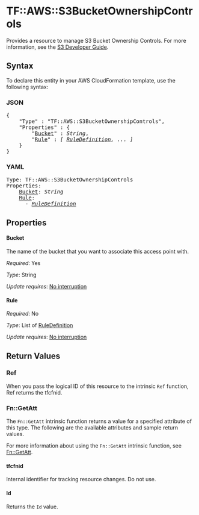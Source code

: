# TF::AWS::S3BucketOwnershipControls

Provides a resource to manage S3 Bucket Ownership Controls. For more information, see the [S3 Developer Guide](https://docs.aws.amazon.com/AmazonS3/latest/dev/about-object-ownership.html).

## Syntax

To declare this entity in your AWS CloudFormation template, use the following syntax:

### JSON

<pre>
{
    "Type" : "TF::AWS::S3BucketOwnershipControls",
    "Properties" : {
        "<a href="#bucket" title="Bucket">Bucket</a>" : <i>String</i>,
        "<a href="#rule" title="Rule">Rule</a>" : <i>[ <a href="ruledefinition.md">RuleDefinition</a>, ... ]</i>
    }
}
</pre>

### YAML

<pre>
Type: TF::AWS::S3BucketOwnershipControls
Properties:
    <a href="#bucket" title="Bucket">Bucket</a>: <i>String</i>
    <a href="#rule" title="Rule">Rule</a>: <i>
      - <a href="ruledefinition.md">RuleDefinition</a></i>
</pre>

## Properties

#### Bucket

The name of the bucket that you want to associate this access point with.

_Required_: Yes

_Type_: String

_Update requires_: [No interruption](https://docs.aws.amazon.com/AWSCloudFormation/latest/UserGuide/using-cfn-updating-stacks-update-behaviors.html#update-no-interrupt)

#### Rule

_Required_: No

_Type_: List of <a href="ruledefinition.md">RuleDefinition</a>

_Update requires_: [No interruption](https://docs.aws.amazon.com/AWSCloudFormation/latest/UserGuide/using-cfn-updating-stacks-update-behaviors.html#update-no-interrupt)

## Return Values

### Ref

When you pass the logical ID of this resource to the intrinsic `Ref` function, Ref returns the tfcfnid.

### Fn::GetAtt

The `Fn::GetAtt` intrinsic function returns a value for a specified attribute of this type. The following are the available attributes and sample return values.

For more information about using the `Fn::GetAtt` intrinsic function, see [Fn::GetAtt](https://docs.aws.amazon.com/AWSCloudFormation/latest/UserGuide/intrinsic-function-reference-getatt.html).

#### tfcfnid

Internal identifier for tracking resource changes. Do not use.

#### Id

Returns the <code>Id</code> value.

